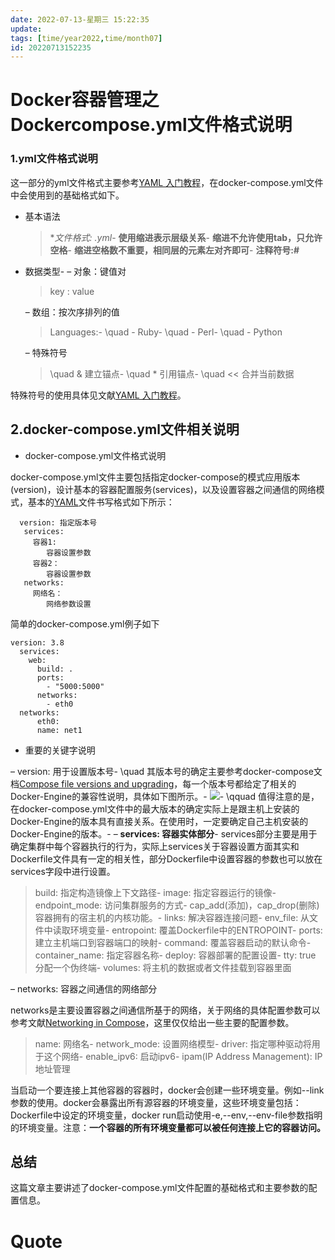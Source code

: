 ```yaml
---
date: 2022-07-13-星期三 15:22:35
update: 
tags: [time/year2022,time/month07]
id: 20220713152235
---
```


# Docker容器管理之Dockercompose.yml文件格式说明


### 1.yml文件格式说明

这一部分的yml文件格式主要参考[YAML 入门教程](https://www.runoob.com/w3cnote/yaml-intro.html)，在docker-compose.yml文件中会使用到的基础格式如下。

*   基本语法
    
    > \*_文件格式: _.yml__-
    > **使用缩进表示层级关系**-
    > **缩进不允许使用tab，只允许空格**-
    > **缩进空格数不重要，相同层的元素左对齐即可**-
    > **注释符号:#**
    
*   数据类型-
    – 对象：键值对
    
    > key : value
    
    – 数组：按次序排列的值
    
    > Languages:-
    > \\quad \- Ruby-
    > \\quad \- Perl-
    > \\quad \- Python
    
    – 特殊符号
    
    > \\quad & 建立锚点-
    > \\quad \* 引用锚点-
    > \\quad << 合并当前数据
    

特殊符号的使用具体见文献[YAML 入门教程](https://www.runoob.com/w3cnote/yaml-intro.html)。

## 2.docker-compose.yml文件相关说明


*   docker-compose.yml文件格式说明

docker-compose.yml文件主要包括指定docker-compose的模式应用版本(version)，设计基本的容器配置服务(services)，以及设置容器之间通信的网络模式，基本的[YAML](https://so.csdn.net/so/search?q=YAML&spm=1001.2101.3001.7020)文件书写格式如下所示：

 ```
   version: 指定版本号
    services:
      容器1:
         容器设置参数
      容器2：
         容器设置参数
    networks:
      网络名：
         网络参数设置
```
    
        

简单的docker-compose.yml例子如下

  ```
  version: 3.8
	services:
      web:
        build: .
        ports:
          - "5000:5000"
        networks:
          - eth0
    networks:
    	eth0:
        name: net1
```
    
        

*   重要的关键字说明

– version: 用于设置版本号-
\\quad 其版本号的确定主要参考docker-compose文档[Compose file versions and upgrading](https://docs.docker.com/compose/compose-file/compose-versioning/)，每一个版本号都给定了相关的Docker-Engine的兼容性说明，具体如下图所示。-
![](https://cubox.pro/c/filters:no_upscale()?imageUrl=https%3A%2F%2Fimg-blog.csdnimg.cn%2F6ddf8d26216549a483230ece67f4ff15.png%3Fx-oss-process%3Dimage%2Fwatermark%2Ctype_d3F5LXplbmhlaQ%2Cshadow_50%2Ctext_Q1NETiBAQlBEWlo%3D%2Csize_20%2Ccolor_FFFFFF%2Ct_70%2Cg_se%2Cx_16)-
\\qquad 值得注意的是，在docker-compose.yml文件中的最大版本的确定实际上是跟主机上安装的Docker-Engine的版本具有直接关系。在使用时，一定要确定自己主机安装的Docker-Engine的版本。-
– **services: 容器实体部分**-
services部分主要是用于确定集群中每个容器执行的行为，实际上services关于容器设置方面其实和Dockerfile文件具有一定的相关性，部分Dockerfile中设置容器的参数也可以放在services字段中进行设置。

> build: 指定构造镜像上下文路径-
> image: 指定容器运行的镜像-
> endpoint\_mode: 访问集群服务的方式-
> cap\_add(添加)，cap\_drop(删除)容器拥有的宿主机的内核功能。-
> links: 解决容器连接问题-
> env\_file: 从文件中读取环境变量-
> entropoint: 覆盖Dockerfile中的ENTROPOINT-
> ports: 建立主机端口到容器端口的映射-
> command: 覆盖容器启动的默认命令-
> container\_name: 指定容器名称-
> deploy: 容器部署的配置设置-
> tty: true 分配一个伪终端-
> volumes: 将主机的数据或者文件挂载到容器里面

– networks: 容器之间通信的网络部分

networks是主要设置容器之间通信所基于的网络，关于网络的具体配置参数可以参考文献[Networking in Compose](https://docs.docker.com/compose/networking/)，这里仅仅给出一些主要的配置参数。

> name: 网络名-
> network\_mode: 设置网络模型-
> driver: 指定哪种驱动将用于这个网络-
> enable\_ipv6: 启动ipv6-
> ipam(IP Address Management): IP地址管理

当启动一个要连接上其他容器的容器时，docker会创建一些环境变量。例如--link参数的使用。docker会暴露出所有源容器的环境变量，这些环境变量包括：Dockerfile中设定的环境变量，docker run启动使用-e,--env,--env-file参数指明的环境变量。注意：**一个容器的所有环境变量都可以被任何连接上它的容器访问。**

## 总结

这篇文章主要讲述了docker-compose.yml文件配置的基础格式和主要参数的配置信息。







# Quote
